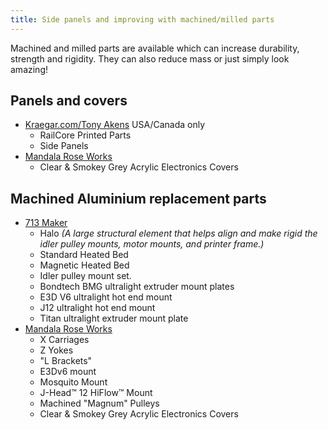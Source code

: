 ```yaml
---
title: Side panels and improving with machined/milled parts
--- 
```


Machined and milled parts are available which can increase durability, strength and rigidity. They can also reduce mass or just simply look amazing!

## Panels and covers
 
  * [Kraegar.com/Tony Akens](https://www.kraegar.com/shop) USA/Canada only
     * RailCore Printed Parts
     * Side Panels
   * [Mandala Rose Works](http://www.mandalaroseworks.com/product/railcore_parts)
     * Clear & Smokey Grey Acrylic Electronics Covers

## Machined Aluminium replacement parts

  * [713 Maker](https://713maker.com/railcore-ii-300zl)
    * Halo *(A large structural element that helps align and make rigid the idler pulley mounts, motor mounts, and printer frame.)*
    * Standard Heated Bed
    * Magnetic Heated Bed
    * Idler pulley mount set.
    * Bondtech BMG ultralight extruder mount plates
    * E3D V6 ultralight hot end mount
    * J12 ultralight hot end mount
    * Titan ultralight extruder mount plate
  * [Mandala Rose Works](http://www.mandalaroseworks.com/product/railcore_parts)
    * X Carriages
    * Z Yokes
    * "L Brackets"
    * E3Dv6 mount
    * Mosquito Mount
    * J-Head™ 12 HiFlow™ Mount
    * Machined "Magnum" Pulleys
    * Clear & Smokey Grey Acrylic Electronics Covers
    
